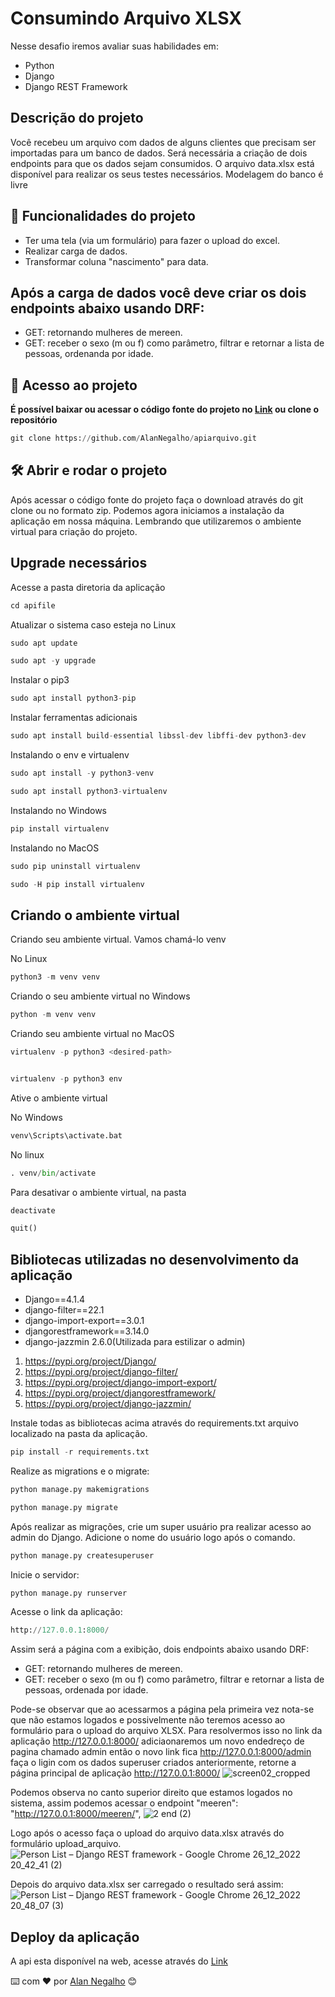 # Consumindo Arquivo XLSX

  Nesse desafio iremos avaliar suas habilidades em:
* Python
* Django
* Django REST Framework

## Descrição do projeto
Você recebeu um arquivo com dados de alguns clientes que precisam ser
importadas
para um banco de dados. Será necessária a criação de dois endpoints para que os
dados sejam consumidos. O arquivo data.xlsx está disponível para realizar os seus
testes necessários.
Modelagem do banco é livre
## :hammer: Funcionalidades do projeto
* Ter uma tela (via um formulário) para fazer o upload do excel.
* Realizar carga de dados.
* Transformar coluna "nascimento" para data.
## Após a carga de dados você deve criar os dois endpoints abaixo usando DRF:
* GET: retornando mulheres de mereen.
* GET: receber o sexo (m ou f) como parâmetro, filtrar e retornar a lista de
pessoas, ordenanda por idade. 

## 📁 Acesso ao projeto

**É possível baixar ou acessar o código fonte do projeto no [Link](https://github.com/AlanNegalho/apiarquivo.git) ou clone o repositório**
```python
git clone https://github.com/AlanNegalho/apiarquivo.git
```

## 🛠️ Abrir e rodar o projeto

Após acessar o código fonte do projeto faça o download através do git clone ou no formato zip. Podemos agora iniciamos a instalação da aplicação em nossa máquina. Lembrando que utilizaremos o ambiente virtual para criação do projeto.

## Upgrade necessários

Acesse a pasta diretoria da aplicação
```python
cd apifile
```
Atualizar o sistema caso esteja no Linux

```python
sudo apt update 
```


```python
sudo apt -y upgrade
```

Instalar o pip3


```python
sudo apt install python3-pip
```

Instalar ferramentas adicionais


```python
sudo apt install build-essential libssl-dev libffi-dev python3-dev
```

Instalando o env e virtualenv


```python
sudo apt install -y python3-venv
```


```python
sudo apt install python3-virtualenv
```
Instalando no Windows

```python
pip install virtualenv
```
Instalando no MacOS

```python
sudo pip uninstall virtualenv

sudo -H pip install virtualenv
```

## Criando o ambiente virtual
Criando seu ambiente virtual. Vamos chamá-lo venv

No Linux
```python
python3 -m venv venv
```

Criando o seu ambiente virtual no Windows 

```python
python -m venv venv
```

Criando seu ambiente virtual no MacOS

```python
virtualenv -p python3 <desired-path>


virtualenv -p python3 env

```

Ative o ambiente virtual 

No Windows
```python
venv\Scripts\activate.bat
```
No linux
```python
. venv/bin/activate
```
Para desativar o ambiente virtual, na pasta


```python
deactivate 
```

```python
quit()
```

## Bibliotecas utilizadas no desenvolvimento da aplicação
- Django==4.1.4
- django-filter==22.1
- django-import-export==3.0.1
- djangorestframework==3.14.0
- django-jazzmin 2.6.0(Utilizada para estilizar o admin)

1.   https://pypi.org/project/Django/
2.   https://pypi.org/project/django-filter/
3.   https://pypi.org/project/django-import-export/
4.   https://pypi.org/project/djangorestframework/
5.   https://pypi.org/project/django-jazzmin/

Instale todas as bibliotecas acima através do requirements.txt arquivo localizado na pasta da aplicação.

```python
pip install -r requirements.txt
```
Realize  as migrations e o migrate:
```python
python manage.py makemigrations
```
```python
python manage.py migrate
```
Após realizar as migrações, crie um super usuário pra realizar acesso ao admin do Django. Adicione o nome do usuário logo após o comando.
```python
python manage.py createsuperuser
```
Inicie o servidor:
```python
python manage.py runserver
```
Acesse o link da aplicação:
```python
http://127.0.0.1:8000/
```
Assim será a página com a exibição, dois endpoints abaixo usando
DRF:

* GET: retornando mulheres de mereen.
* GET: receber o sexo (m ou f) como parâmetro, filtrar e retornar a lista
de pessoas, ordenada por idade.

Pode-se observar que ao acessarmos a página pela primeira vez nota-se que não estamos logados e possivelmente não teremos acesso ao formulário para o upload do arquivo XLSX. Para resolvermos isso no link da aplicação http://127.0.0.1:8000/ adiciaonaremos um novo endedreço de pagina chamado admin então o novo link fica http://127.0.0.1:8000/admin  faça o ligin com os dados superuser criados anteriormente, retorne a página principal de aplicação http://127.0.0.1:8000/
![screen02_cropped](https://user-images.githubusercontent.com/107214420/210414243-85613bfc-5788-4153-be3b-965433c30525.jpg)

Podemos observa no canto superior direito que estamos logados no sistema, assim podemos acessar o endpoint "meeren": "http://127.0.0.1:8000/meeren/", 
![2 end (2)](https://user-images.githubusercontent.com/107214420/209589524-632034eb-824a-4265-b042-90b2ffa0c7a1.png)

Logo após o acesso faça o upload do arquivo data.xlsx através do formulário upload_arquivo.
![Person List – Django REST framework - Google Chrome 26_12_2022 20_42_41 (2)](https://user-images.githubusercontent.com/107214420/209588855-702a9628-2a1c-410c-af1e-bb45687f5249.png)

Depois do arquivo data.xlsx ser carregado o resultado será assim:
![Person List – Django REST framework - Google Chrome 26_12_2022 20_48_07 (3)](https://user-images.githubusercontent.com/107214420/209589602-9a7e209d-ad60-4f3c-b174-b1e7077400f2.png)
## Deploy da aplicação
A api esta disponível na web, acesse através do [Link](https://alannegalho.pythonanywhere.com/)

⌨️ com ❤️ por [Alan Negalho](https://github.com/AlanNegalho) 😊
